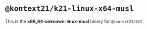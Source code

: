 # `@kontext21/k21-linux-x64-musl`

This is the **x86_64-unknown-linux-musl** binary for `@kontext21/k21`
